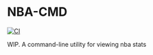 # NBA-CMD
[![CI](https://github.com/c0deWranglr/NBA-CMD/actions/workflows/build.yaml/badge.svg)](https://github.com/c0deWranglr/NBA-CMD/actions/workflows/build.yaml)

WIP. A command-line utility for viewing nba stats
